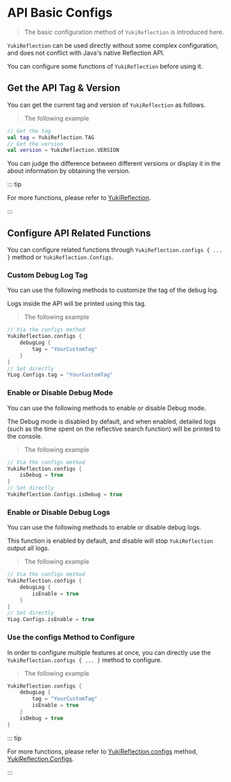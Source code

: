 # API Basic Configs

> The basic configuration method of `YukiReflection` is introduced here.

`YukiReflection` can be used directly without some complex configuration, and does not conflict with Java's native Reflection API.

You can configure some functions of `YukiReflection` before using it.

## Get the API Tag & Version

You can get the current tag and version of `YukiReflection` as follows.

> The following example

```kotlin
// Get the tag
val tag = YukiReflection.TAG
// Get the version
val version = YukiReflection.VERSION
```

You can judge the difference between different versions or display it in the about information by obtaining the version.

::: tip

For more functions, please refer to [YukiReflection](../api/public/com/highcapable/yukireflection/YukiReflection).

:::

## Configure API Related Functions

You can configure related functions through `YukiReflection.configs { ... }` method or `YukiReflection.Configs`.

### Custom Debug Log Tag

You can use the following methods to customize the tag of the debug log.

Logs inside the API will be printed using this tag.

> The following example

```kotlin
// Via the configs method
YukiReflection.configs {
    debugLog {
        tag = "YourCustomTag"
    }
}
// Set directly
YLog.Configs.tag = "YourCustomTag"
```

### Enable or Disable Debug Mode

You can use the following methods to enable or disable Debug mode.

The Debug mode is disabled by default, and when enabled, detailed logs (such as the time spent on the reflective search function) will be printed to the console.

> The following example

```kotlin
// Via the configs method
YukiReflection.configs {
    isDebug = true
}
// Set directly
YukiReflection.Configs.isDebug = true
```

### Enable or Disable Debug Logs

You can use the following methods to enable or disable debug logs.

This function is enabled by default, and disable will stop `YukiReflection` output all logs.

> The following example

```kotlin
// Via the configs method
YukiReflection.configs {
    debugLog {
        isEnable = true
    }
}
// Set directly
YLog.Configs.isEnable = true
```

### Use the configs Method to Configure

In order to configure multiple features at once, you can directly use the `YukiReflection.configs { ... }` method to configure.

> The following example

```kotlin
YukiReflection.configs {
    debugLog {
        tag = "YourCustomTag"
        isEnable = true
    }
    isDebug = true
}
```

::: tip

For more functions, please refer to [YukiReflection.configs](../api/public/com/highcapable/yukireflection/YukiReflection#configs-method) method, [YukiReflection.Configs](../api/public/com/highcapable/yukireflection/YukiReflection#configs-object).

:::